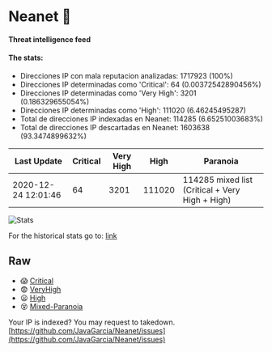 # Neanet :hocho:
#### Threat intelligence feed
#### The stats:

- Direcciones IP con mala reputacion analizadas: 1717923 (100%)
- Direcciones IP determinadas como 'Critical':  64 (0.00372542890456%)
- Direcciones IP determinadas como 'Very High':  3201 (0.186329655054%)
- Direcciones IP determinadas como 'High':  111020 (6.46245495287)
- Total de direcciones IP indexadas en Neanet:  114285 (6.65251003683%)
- Total de direcciones IP descartadas en Neanet:  1603638 (93.3474899632%)

| Last Update | Critical | Very High | High | Paranoia |
| --- | --- | --- | --- | --- |
| 2020-12-24 12:01:46 | 64 | 3201 | 111020 | 114285 mixed list (Critical + Very High + High)|

![Stats](https://docs.google.com/spreadsheets/d/e/2PACX-1vSnaNMIXVabIpDJjufMlzH7poXnshF3mgd8Is1g9ytUEzVsP5my4Trn8f-xkoLLQ38xpL3HtmUexLo6/pubchart?oid=501124687&format=image)

For the historical stats go to: [link](/stats.csv)
## Raw
- :scream: [Critical](https://raw.githubusercontent.com/JavaGarcia/Neanet/master/blacklists/neanet_critical.txt)
- :fearful: [VeryHigh](https://raw.githubusercontent.com/JavaGarcia/Neanet/master/blacklists/neanet_veryHigh.txtt)
- :frowning: [High](https://raw.githubusercontent.com/JavaGarcia/Neanet/master/blacklists/neanet_high.txt)
- :dizzy_face: [Mixed-Paranoia](https://raw.githubusercontent.com/JavaGarcia/Neanet/master/blacklists/neanet_all.txt)


Your IP is indexed? You may request to takedown. [https://github.com/JavaGarcia/Neanet/issues](https://github.com/JavaGarcia/Neanet/issues)




























































































































































































































































































































































































































































































































































































































































































































































































































































































































































































































































































































































































































































































































































































































































































































































































































































































































































































































































































































































































































































































































































































































































































































































































































































































































































































































































































































































































































































































































































































































































































































